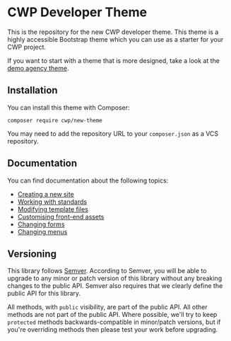 # CWP Developer Theme

This is the repository for the new CWP developer theme. This theme is a highly accessible Bootstrap theme which you can use as a starter for your CWP project.

If you want to start with a theme that is more designed, take a look at the [demo agency theme](https://gitlab.cwp.govt.nz/cwp/cwp-agencies-theme/).

## Installation

You can install this theme with Composer:

```
composer require cwp/new-theme
```

You may need to add the repository URL to your `composer.json` as a VCS repository.

## Documentation

You can find documentation about the following topics:

* [Creating a new site](docs/creating-a-new-site.md)
* [Working with standards](docs/working-with-standards.md)
* [Modifying template files](docs/modifying-template-files.md)
* [Customising front-end assets](docs/customising-front-end-assets.md)
* [Changing forms](docs/changing-forms.md)
* [Changing menus](docs/changing-menus.md)

## Versioning

This library follows [Semver](http://semver.org). According to Semver, you will be able to upgrade to any minor or patch version of this library without any breaking changes to the public API. Semver also requires that we clearly define the public API for this library.

All methods, with `public` visibility, are part of the public API. All other methods are not part of the public API. Where possible, we'll try to keep `protected` methods backwards-compatible in minor/patch versions, but if you're overriding methods then please test your work before upgrading.
